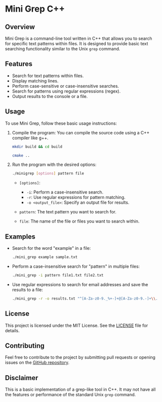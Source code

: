# Mini Grep C++

## Overview

Mini Grep is a command-line tool written in C++ that allows you to search for specific text patterns within files. It is designed to provide basic text searching functionality similar to the Unix `grep` command.

## Features

- Search for text patterns within files.
- Display matching lines.
- Perform case-sensitive or case-insensitive searches.
- Search for patterns using regular expressions (regex).
- Output results to the console or a file.

## Usage

To use Mini Grep, follow these basic usage instructions:

1. Compile the program: You can compile the source code using a C++ compiler like g++.
   
   ```bash
   mkdir build && cd build
   ```
   ```bash
   cmake ..
   ```


2. Run the program with the desired options:

   ```bash
   ./minigrep [options] pattern file
   ```

   - `[options]`:
     - `-i`: Perform a case-insensitive search.
     - `-r`: Use regular expressions for pattern matching.
     - `-o <output_file>`: Specify an output file for results.
   
   - `pattern`: The text pattern you want to search for.
   - `file`: The name of the file or files you want to search within.

## Examples

- Search for the word "example" in a file:
   
   ```bash
   ./mini_grep example sample.txt
   ```

- Perform a case-insensitive search for "pattern" in multiple files:

   ```bash
   ./mini_grep -i pattern file1.txt file2.txt
   ```

- Use regular expressions to search for email addresses and save the results to a file:

   ```bash
   ./mini_grep -r -o results.txt "^[A-Za-z0-9._%+-]+@[A-Za-z0-9.-]+\\.[A-Za-z]{2,4}$" emails.txt
   ```

## License

This project is licensed under the MIT License. See the [LICENSE](LICENSE) file for details.

## Contributing

Feel free to contribute to the project by submitting pull requests or opening issues on the [GitHub repository](https://github.com/xyzeebit/minigrep-cpp).

## Disclaimer

This is a basic implementation of a grep-like tool in C++. It may not have all the features or performance of the standard Unix `grep` command.
